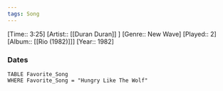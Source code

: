 ```yaml
---
tags: Song  
---
```

[Time:: 3:25]
[Artist:: [[Duran Duran]] ]
[Genre:: New Wave]
[Played:: 2]
[Album:: [[Rio (1982)]]]
[Year:: 1982]
### Dates
````dataview
TABLE Favorite_Song
WHERE Favorite_Song = "Hungry Like The Wolf"
````